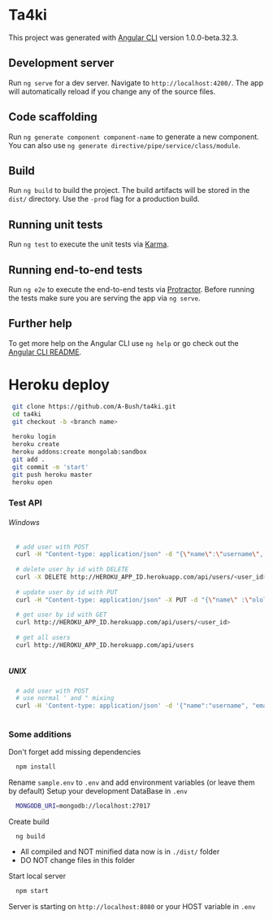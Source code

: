 # Ta4ki

This project was generated with [Angular CLI](https://github.com/angular/angular-cli) version 1.0.0-beta.32.3.

## Development server
Run `ng serve` for a dev server. Navigate to `http://localhost:4200/`. The app will automatically reload if you change any of the source files.

## Code scaffolding

Run `ng generate component component-name` to generate a new component. You can also use `ng generate directive/pipe/service/class/module`.

## Build

Run `ng build` to build the project. The build artifacts will be stored in the `dist/` directory. Use the `-prod` flag for a production build.

## Running unit tests

Run `ng test` to execute the unit tests via [Karma](https://karma-runner.github.io).

## Running end-to-end tests

Run `ng e2e` to execute the end-to-end tests via [Protractor](http://www.protractortest.org/).
Before running the tests make sure you are serving the app via `ng serve`.

## Further help

To get more help on the Angular CLI use `ng help` or go check out the [Angular CLI README](https://github.com/angular/angular-cli/blob/master/README.md).


# Heroku deploy

```bash
 git clone https://github.com/A-Bush/ta4ki.git
 cd ta4ki
 git checkout -b <branch name>
 
 heroku login
 heroku create
 heroku addons:create mongolab:sandbox
 git add . 
 git commit -m 'start'
 git push heroku master
 heroku open  

```

### Test API

###### Windows
```bash
  # add user with POST
  curl -H "Content-type: application/json" -d "{\"name\":\"username\", \"email\":\"useremail\"}" http://<HEROKU_APP_ID>.herokuapp.com/api/users
  
  # delete user by id with DELETE
  curl -X DELETE http://HEROKU_APP_ID.herokuapp.com/api/users/<user_id>
  
  # update user by id with PUT 
  curl -H "Content-type: application/json" -X PUT -d "{\"name\" :\"ololo\"}"  http://<HEROKU_APP_ID>.herokuapp.com/api/users/<user_id>
  
  # get user by id with GET
  curl http://HEROKU_APP_ID.herokuapp.com/api/users/<user_id>
  
  # get all users
  curl http://HEROKU_APP_ID.herokuapp.com/api/users
  
```

##### UNIX
```bash
  # add user with POST
  # use normal ' and " mixing
  curl -H 'Content-type: application/json' -d '{"name":"username", "email":"useremail"}' http://<HEROKU_APP_ID>.herokuapp.com/api/users
    
```


### Some additions

Don't forget add missing dependencies 

```bash
  npm install
```

Rename `sample.env` to `.env` and add environment variables (or leave them by default)
Setup your development DataBase in `.env`

```bash
  MONGODB_URI=mongodb://localhost:27017
```

Create build

```
  ng build
```

- All compiled and NOT minified data now is in `./dist/` folder
- DO NOT change files in this folder

Start local server 

```bash
  npm start
```

Server is starting on `http://localhost:8080` or your HOST variable in `.env`

